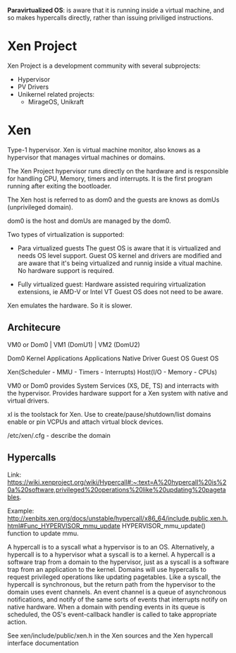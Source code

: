**Paravirtualized OS**: is aware that it is running inside a virtual machine, and so
makes hypercalls directly, rather than issuing priviliged instructions.

Xen Project
===========

Xen Project is a development community with several subprojects:
- Hypervisor
- PV Drivers
- Unikernel related projects:
    - MirageOS, Unikraft

Xen
============

Type-1 hypervisor.
Xen is virtual machine monitor, also knows as a hypervisor that manages
virtual machines or domains.

The Xen Project hypervisor runs directly on the hardware and is responsible for handling CPU, Memory, timers and interrupts.
It is the first program running after exiting the bootloader.

The Xen host is referred to as dom0 and the guests are knows as domUs (unprivileged domain).

dom0 is the host and domUs are managed by the dom0.

Two types of virtualization is supported:
- Para virtualized guests
The guest OS is aware that it is virtualized and needs OS level support.
Guest OS kernel and drivers are modified and are aware that it's being virtualized
and runnig inside a vitual machine.
No hardware support is required.

- Fully virtualized guest:
Hardware assisted requiring virtualization extensions, ie AMD-V or Intel VT
Guest OS does not need to be aware.

Xen emulates the hardware. So it is slower.


Architecure
-----------
VM0 or Dom0     |   VM1 (DomU1)   |  VM2 (DomU2)

Dom0 Kernel         Applications      Applications
Native Driver       Guest OS          Guest OS

Xen(Scheduler - MMU - Timers - Interrupts)
Host(I/O - Memory - CPUs)

VM0 or Dom0 provides System Services (XS, DE, TS) and interracts with the hypervisor.
Provides hardware support for a Xen system with native and virtual drivers.

xl is the toolstack for Xen. Use to create/pause/shutdown/list domains
enable or pin VCPUs and attach virtual block devices.

/etc/xen/<domain>.cfg - describe the domain

Hypercalls
--------------------------------

Link: https://wiki.xenproject.org/wiki/Hypercall#:~:text=A%20hypercall%20is%20a%20software,privileged%20operations%20like%20updating%20pagetables.

Example: http://xenbits.xen.org/docs/unstable/hypercall/x86_64/include,public,xen.h.html#Func_HYPERVISOR_mmu_update
HYPERVISOR_mmu_update() function to update mmu.

A hypercall is to a syscall what a hypervisor is to an OS. Alternatively, a hypercall is to a hypervisor what a syscall is to a kernel. A hypercall is a software trap from a domain to the hypervisor, just as a syscall is a software trap from an application to the kernel. Domains will use hypercalls to request privileged operations like updating pagetables. Like a syscall, the hypercall is synchronous, but the return path from the hypervisor to the domain uses event channels. An event channel is a queue of asynchronous notifications, and notify of the same sorts of events that interrupts notify on native hardware. When a domain with pending events in its queue is scheduled, the OS's event-callback handler is called to take appropriate action.

See xen/include/public/xen.h in the Xen sources and the Xen hypercall interface documentation



